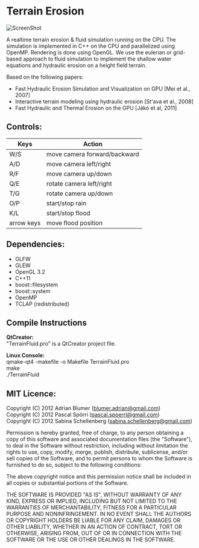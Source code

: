 Terrain Erosion
===========

![ScreenShot](https://raw.github.com/karhu/terrain-erosion/master/screenshot.png)

A realtime terrain erosion & fluid simulation running on the CPU. The simulation is implemented in C++ on the CPU and parallelized using OpenMP. Rendering is done using OpenGL. We use the eulerian or grid-based approach to fluid simulation to implement the shallow water equations and hydraulic erosion on a height field terrain.

Based on the following papers:
- Fast Hydraulic Erosion Simulation and Visualization on GPU [Mei et al., 2007]
- Interactive terrain modeling using hydraulic erosion [St'ava et al., 2008]
- Fast Hydraulic and Thermal Erosion on the GPU [Jákó et al, 2011]

## Controls:

| Keys       | Action                       |
| -----------|------------------------------|
| W/S        | move camera forward/backward |
| A/D        | move camera left/right       |
| R/F        | move camera up/down          |
| Q/E        | rotate camera left/right     |
| T/G        | rotate camera up/down        |
| O/P        | start/stop rain              |
| K/L        | start/stop flood             |
| arrow keys | move flood position          |

## Dependencies:

- GLFW
- GLEW
- OpenGL 3.2
- C++11
- boost::filesystem
- boost::system
- OpenMP
- TCLAP (redistributed)

## Compile Instructions

**QtCreator:**  
"TerrainFluid.pro" is a QtCreator project file.

**Linux Console:**  
qmake-qt4 -makefile -o Makefile TerrainFluid.pro  
make  
./TerrainFluid  


## MIT Licence:

Copyright (C) 2012 Adrian Blumer (blumer.adrian@gmail.com)  
Copyright (C) 2012 Pascal Spörri (pascal.spoerri@gmail.com)  
Copyright (C) 2012 Sabina Schellenberg (sabina.schellenberg@gmail.com)  

Permission is hereby granted, free of charge, to any person obtaining a copy of this software and associated documentation files (the "Software"), to deal in the Software without restriction, including without limitation the rights to use, copy, modify, merge, publish, distribute, sublicense, and/or sell copies of the Software, and to permit persons to whom the Software is furnished to do so, subject to the following conditions:

The above copyright notice and this permission notice shall be included in all copies or substantial portions of the Software.

THE SOFTWARE IS PROVIDED "AS IS", WITHOUT WARRANTY OF ANY KIND, EXPRESS OR IMPLIED, INCLUDING BUT NOT LIMITED TO THE WARRANTIES OF MERCHANTABILITY, FITNESS FOR A PARTICULAR PURPOSE AND NONINFRINGEMENT. IN NO EVENT SHALL THE AUTHORS OR COPYRIGHT HOLDERS BE LIABLE FOR ANY CLAIM, DAMAGES OR OTHER LIABILITY, WHETHER IN AN ACTION OF CONTRACT, TORT OR OTHERWISE, ARISING FROM, OUT OF OR IN CONNECTION WITH THE SOFTWARE OR THE USE OR OTHER DEALINGS IN THE SOFTWARE.
